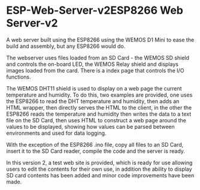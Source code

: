 # ESP-Web-Server-v2ESP8266 Web Server-v2

A web server built using the ESP8266 using the WEMOS D1 Mini to ease the build and assembly, but any ESP8266 would do.

The webserver uses files loaded from an SD Card - the WEMOS SD shield and controls the on-board LED, the WEMOS Relay shield and
displays images loaded from the card. There is a index page that controls the I/O functions.

The WEMOS DHT11 shield is used to display on a web page the current temperature and humidity. To do this, two examples are provided, one
uses the ESP8266 to read the DHT temperature and humidity, then adds an HTML wrapper, then directly serves the HTML to the client, in the
other the ESP8266 reads the temperature and humidity then writes the data to a text file on the SD Card, then uses HTML to construct
a web page around the values to be displayed, showing how values can be parsed between environments and used for data logging.

With the exception of the ESP8266 .ino file, copy all files to an SD Card, insert it to the SD Card reader, compile the code and the
server is ready.

In this version 2, a test web site is provided, which is ready for use allowing users to edit the contents for their own use, in addition
the ability to display SD card contents has been added and minor code improvements have been made.
